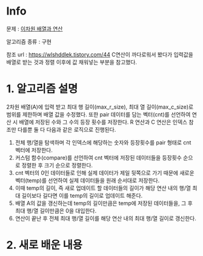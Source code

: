 # Info

문제 : [이차원 배열과 연산](https://www.acmicpc.net/problem/17140)

알고리즘 종류 : 구현

참조 url : https://wlshddlek.tistory.com/44
C연산이 까다로워서 봤다가 입력값을 배열로 받는 것과 정렬 이후에 값 채워넣는 부분을 참고했다.

# 1. 알고리즘 설명

2차원 배열(A)에 입력 받고 최대 행 길이(max_r_size), 최대 열 길이(max_c_size)로 범위를 제한하며 배열 값을 수정했다.
또한 pair 데이터를 담는 벡터(cnt)를 선언하여 연산 시 배열에 저장된 수와 그 수의 등장 횟수를 저장한다. 
R 연산과 C 연산은 인덱스 참조만 다를뿐 둘 다 다음과 같은 로직으로 진행된다.

1. 전체 행/열을 탐색하며 각 인덱스에 해당하는 숫자와 등장횟수를 pair 형태로 cnt 벡터에 저장한다.
2. 커스텀 함수(compare)를 선언하여 cnt 벡터에 저장된 데이터들을 등장횟수 순으로 정렬한 후 크기 순으로 정렬한다.
3. cnt 벡터의 0인 데이터들로 인해 실제 데이터가 제일 뒷쪽으로 가기 때문에 새로운 벡터(temp)를 선언하여 실제 데이터들을 원래 순서대로 저장한다.
4. 이때 temp의 길이, 즉 새로 업데이트 할 데이터들의 길이가 해당 연산 내의 행/열 최대 길이보다 길다면 이를 temp의 길이로 업데이트 해준다.
5. 배열 A의 값을 갱신하는데 temp의 길이만큼은 temp에 저장된 데이터들을, 그 후 최대 행/열 길이만큼은 0을 대입한다.
6. 연산이 끝난 후 전체 최대 행/열 길이를 해당 연산 내의 최대 행/열 길이로 갱신한다.

# 2. 새로 배운 내용
